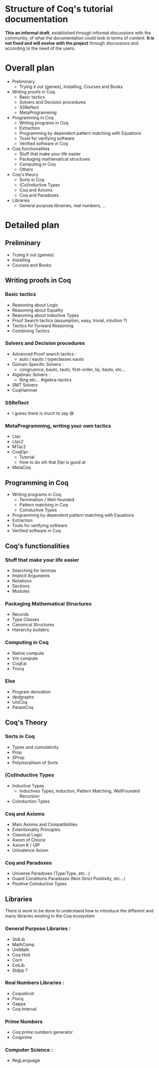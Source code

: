 # Structure of Coq's tutorial documentation

**This an informal draft**, established through informal discussions with the community, of what the documentation could look in terms of content.
**It is not fixed and will evolve with the project** through discussions and according to the need of the users.


# Overall plan

- Preliminary
  - Trying it out (games), Installing, Courses and Books
- Writing proofs in Coq
  - Basic tactics
  - Solvers and Decision procedures
  - SSReflect
  - MetaProgramming
- Programming in Coq
  - Writing programs in Coq
  - Extraction
  - Programming by dependent pattern matching with Equations
  - Tools for verifying software
  - Verified software in Coq
- Coq functionalities
  - Stuff that make your life easier
  - Packaging mathematical structures
  - Computing in Coq
  - Others
- Coq's theory
  - Sorts in Coq
  - (Co)Inductive Types
  - Coq and Axioms
  - Coq and Paradoxes
- Libraries
  - General purpose librairies, real numbers, ...



# Detailed plan

## Preliminary
- Trying it out (games)
- Installing
- Courses and Books

## Writing proofs in Coq

### Basic tactics
- Reasoning about Logic
- Reasoning about Equality
- Reasoning about Inductive Types
- Proof Search tactics (assumption, easy, trivial, intuition ?)
- Tactics for Forward Reasoning
- Combining Tactics

### Solvers and Decision procedures
- Advanced Proof search tactics :
  - auto / eauto / typeclasses eauto
- Domain Specific Solvers :
  - congruence, bauto, tauto, first-order, lia, itauto, etc...
- Algebraic Solvers :
  - Ring etc... Algebra-tactics
- SMT Solvers
- CoqHammer

### SSReflect
- I guess there is much to say :smile:

### MetaProgramming, writing your own tactics
- Ltac
- Ltac2
- MTac2
- CoqElpi :
  - Tutorial
  - How to do sth that Elpi is good at
- MetaCoq


## Programming in Coq
- Writing programs in Coq
  - Termination / Well-founded
  - Pattern matching in Coq
  - Coinductive Types
- Programming by dependent pattern matching with Equations
- Extraction
- Tools for verifying software
- Verified software in Coq


## Coq's functionalities

### Stuff that make your life easier
- Searching for lemmas
- Implicit Arguments
- Notations
- Sections
- Modules

### Packaging Mathematical Structures
- Records
- Type Classes
- Canonical Structures
- Hierarchy builders

### Computing in Coq
- Native compute
- Vm compute
- CoqEal
- Trocq

### Else
- Program derivation
- dpdgraphs
- UniCoq
- ParamCoq


## Coq's Theory

### Sorts in Coq
- Types and cumulativity
- Prop
- SProp
- Polymorphism of Sorts

### (Co)Inductive Types
- Inductive Types
  - Inductives Types, Induction, Pattern Matching, WellFounded Recursion
- Coinduction Types

### Coq and Axioms
- Main Axioms and Compatibilities
- Extentionality Principles
- Classical Logic
- Axiom of Choice
- Axiom K / UIP
- Univalence Axiom

### Coq and Paradoxes
- Universe Paradoxes (Type:Type, etc...)
- Guard Conditions Paradoxes (Non Strict Positivity, etc...)
- Positive CoInductive Types



## Libraries

There is work to be done to understand how to introduce the different and many libraries existing in the Coq ecosystem


### General Purpose Libraries :
- StdLib
- MathComp
- UniMath
- Coq Hott
- Corn
- ExtLib
- Stdpp ?

### Real Numbers Libraries :
- Coquelicot
- Flocq
- Gappa
- Coq Interval

### Prime Numbers
- Coq prime numbers generator
- Coqprime

### Computer Science :
- RegLanguage

